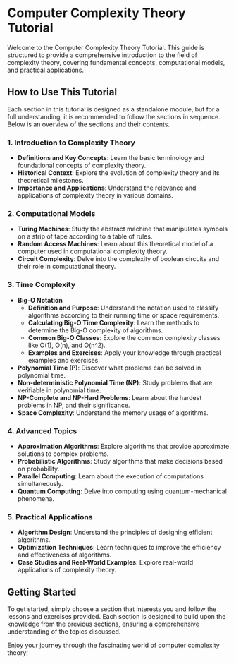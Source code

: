 # Computer Complexity Theory Tutorial

Welcome to the Computer Complexity Theory Tutorial. This guide is structured to provide a comprehensive introduction to the field of complexity theory, covering fundamental concepts, computational models, and practical applications.

## How to Use This Tutorial

Each section in this tutorial is designed as a standalone module, but for a full understanding, it is recommended to follow the sections in sequence. Below is an overview of the sections and their contents.

### 1. Introduction to Complexity Theory

- **Definitions and Key Concepts**: Learn the basic terminology and foundational concepts of complexity theory.
- **Historical Context**: Explore the evolution of complexity theory and its theoretical milestones.
- **Importance and Applications**: Understand the relevance and applications of complexity theory in various domains.

### 2. Computational Models

- **Turing Machines**: Study the abstract machine that manipulates symbols on a strip of tape according to a table of rules.
- **Random Access Machines**: Learn about this theoretical model of a computer used in computational complexity theory.
- **Circuit Complexity**: Delve into the complexity of boolean circuits and their role in computational theory.

### 3. Time Complexity

- **Big-O Notation**
  - **Definition and Purpose**: Understand the notation used to classify algorithms according to their running time or space requirements.
  - **Calculating Big-O Time Complexity**: Learn the methods to determine the Big-O complexity of algorithms.
  - **Common Big-O Classes**: Explore the common complexity classes like O(1), O(n), and O(n^2).
  - **Examples and Exercises**: Apply your knowledge through practical examples and exercises.
- **Polynomial Time (P)**: Discover what problems can be solved in polynomial time.
- **Non-deterministic Polynomial Time (NP)**: Study problems that are verifiable in polynomial time.
- **NP-Complete and NP-Hard Problems**: Learn about the hardest problems in NP, and their significance.
- **Space Complexity**: Understand the memory usage of algorithms.

### 4. Advanced Topics

- **Approximation Algorithms**: Explore algorithms that provide approximate solutions to complex problems.
- **Probabilistic Algorithms**: Study algorithms that make decisions based on probability.
- **Parallel Computing**: Learn about the execution of computations simultaneously.
- **Quantum Computing**: Delve into computing using quantum-mechanical phenomena.

### 5. Practical Applications

- **Algorithm Design**: Understand the principles of designing efficient algorithms.
- **Optimization Techniques**: Learn techniques to improve the efficiency and effectiveness of algorithms.
- **Case Studies and Real-World Examples**: Explore real-world applications of complexity theory.

## Getting Started

To get started, simply choose a section that interests you and follow the lessons and exercises provided. Each section is designed to build upon the knowledge from the previous sections, ensuring a comprehensive understanding of the topics discussed.

Enjoy your journey through the fascinating world of computer complexity theory!
